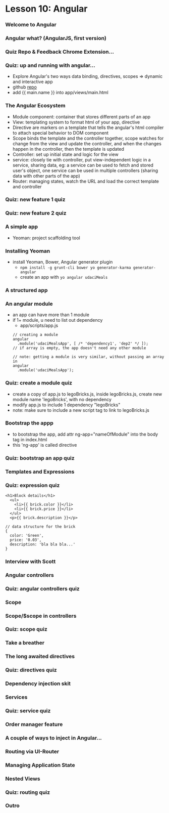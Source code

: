# Lesson 10: Angular

### Welcome to Angular
### Angular what? (AngularJS, first version)
### Quiz Repo & Feedback Chrome Extension...
### Quiz: up and running with angular...
* Explore Angular's two ways data binding, directives, scopes => dynamic and interactive app
* github [repo](https://github.com/bunnydeviloper/Angular-Up-and-Running.git)
* add {{ main.name }} into app/views/main.html

### The Angular Ecosystem
* Module component: container that stores different parts of an app
* View: templating system to format html of your app, directive
* Directive are markers on a template that tells the angular's html compiler to attach special behavior to DOM component
* Scope binds the template and the controller together, scope watches for change from the view and update the controller, and when the changes happen in the controller, then the template is updated
* Controller: set up initial state and logic for the view
* service: closely tie with controller, put view-independent logic in a service, sharing data, eg: a service can be used to fetch and stored user's object, one service can be used in multiple controllers (sharing data with other parts of the app)
* Router: managing states, watch the URL and load the correct template and controller

### Quiz: new feature 1 quiz
### Quiz: new feature 2 quiz
### A simple app
* Yeoman: project scaffolding tool

### Installing Yeoman
* install Yeoman, Bower, Angular generator plugin
  * `npm install -g grunt-cli bower yo generator-karma generator-angular`
  * create an app with `yo angular udaciMeals`

### A structured app
### An angular module
* an app can have more than 1 module
* if 1+ module, u need to list out dependency
  * app/scripts/app.js
  ```
  // creating a module
  angular
    .module('udaciMealsApp', [ /* 'dependency1', 'dep2' */ ]);
  // if array is empty, the app doesn't need any other module

  // note: getting a module is very similar, without passing an array in
  angular
    .module('udaciMealsApp');
  ```

### Quiz: create a module quiz
* create a copy of app.js to legoBricks.js, inside legoBricks.js, create new module name 'legoBricks', with no dependency
* modify app.js to include 1 dependency "legoBricks"
* note: make sure to include a new script tag to link to legoBricks.js

### Bootstrap the appp
* to bootstrap the app, add attr ng-app="nameOfModule" into the body tag in index.html
* this 'ng-app' is called directive

### Quiz: bootstrap an app quiz
### Templates and Expressions
### Quiz: expression quiz
  ```
  <h1>Block details</h1>
    <ul>
      <li>{{ brick.color }}</li>
      <li>{{ brick.price }}</li>
    </ul>
    <p>{{ brick.description }}</p>

  // data structure for the brick
  {
    color: 'Green',
    price: '0.03',
    description: 'bla bla bla...'
  }
  ```
### Interview with Scott
### Angular controllers
### Quiz: angular controllers quiz
### Scope
### Scope/$scope in controllers
### Quiz: scope quiz
### Take a breather
### The long awaited directives
### Quiz: directives quiz
### Dependency injection skit
### Services
### Quiz: service quiz
### Order manager feature
### A couple of ways to inject in Angular...
### Routing via UI-Router
### Managing Application State
### Nested Views
### Quiz: routing quiz
### Outro
